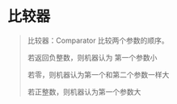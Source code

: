 # 比较器

>  比较器：Comparator
> 比较两个参数的顺序。
>
> 若返回负整数，则机器认为 第一个参数小
>
> 若零，则机器认为第一个和第二个参数一样大
>
> 若正整数，则机器认为第一个参数大
